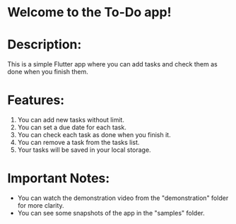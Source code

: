 # Welcome to the To-Do app!

# Description:
This is a simple Flutter app where you can add tasks and check them as done when you finish them.

# Features:
1. You can add new tasks without limit.
2. You can set a due date for each task.
3. You can check each task as done when you finish it.
4. You can remove a task from the tasks list.
5. Your tasks will be saved in your local storage.

# Important Notes:
* You can watch the demonstration video from the "demonstration" folder for more clarity.
* You can see some snapshots of the app in the "samples" folder.
